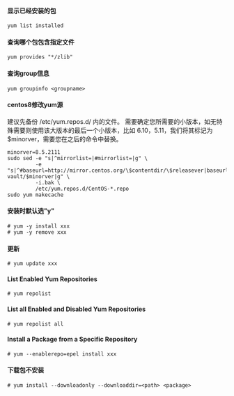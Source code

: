 #### 显示已经安装的包
```console
yum list installed
```

#### 查询哪个包包含指定文件
```console
yum provides "*/zlib"
```

#### 查询group信息
```console
yum groupinfo <groupname>
```

#### centos8修改yum源
建议先备份 /etc/yum.repos.d/ 内的文件。 
需要确定您所需要的小版本，如无特殊需要则使用该大版本的最后一个小版本，比如 6.10，5.11，我们将其标记为 $minorver，需要您在之后的命令中替换。
```console
minorver=8.5.2111
sudo sed -e "s|^mirrorlist=|#mirrorlist=|g" \
         -e "s|^#baseurl=http://mirror.centos.org/\$contentdir/\$releasever|baseurl=https://mirrors.tuna.tsinghua.edu.cn/centos-vault/$minorver|g" \
         -i.bak \
         /etc/yum.repos.d/CentOS-*.repo
sudo yum makecache
```

#### 安装时默认选"y"
```console
# yum -y install xxx
# yum -y remove xxx
```

#### 更新
```console
# yum update xxx
```

#### List Enabled Yum Repositories
```console
# yum repolist
```

#### List all Enabled and Disabled Yum Repositories
```console
# yum repolist all
```

#### Install a Package from a Specific Repository
```console
# yum --enablerepo=epel install xxx
```

#### 下载包不安装
```console
# yum install --downloadonly --downloaddir=<path> <package>
```